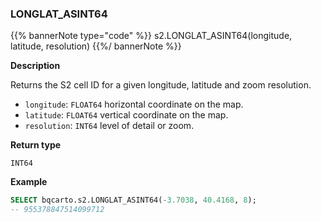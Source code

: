 ### LONGLAT_ASINT64

{{% bannerNote type="code" %}}
s2.LONGLAT_ASINT64(longitude, latitude, resolution)
{{%/ bannerNote %}}

**Description**

Returns the S2 cell ID for a given longitude, latitude and zoom resolution.

* `longitude`: `FLOAT64` horizontal coordinate on the map.
* `latitude`: `FLOAT64` vertical coordinate on the map.
* `resolution`: `INT64` level of detail or zoom.

**Return type**

`INT64`

**Example**

```sql
SELECT bqcarto.s2.LONGLAT_ASINT64(-3.7038, 40.4168, 8);
-- 955378847514099712
```